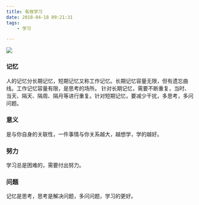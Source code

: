 ```yaml
---
title: 有效学习
date: 2018-04-18 09:21:31
tags:
	- 学习

---
```


![](/images/s29503968.jpg)
<!-- more -->

### 记忆

人的记忆分长期记忆，短期记忆又称工作记忆。长期记忆容量无限，但有遗忘曲线。工作记忆容量有限，是思考的场所。
针对长期记忆，需要不断重复，当时、当天、隔天、隔周、隔月等进行重复。针对短期记忆，要减少干扰，多思考，多问问题。

### 意义

是与你自身的关联性，一件事情与你关系越大，越想学，学的越好。

### 努力

学习总是困难的，需要付出努力。

### 问题

记忆是思考，思考是解决问题，多问问题，学习的更好。


